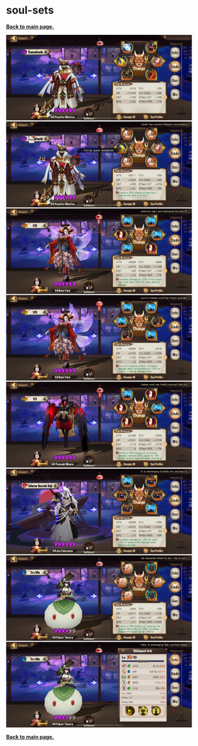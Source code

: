 # soul-sets

[**Back to main page.**](https://bluehatonmyoji.github.io/account-sale)

<p align='center'>
<img src='images/soul-sets/broken.PNG'><br>
<img src='images/soul-sets/fc.PNG'><br>
<img src='images/soul-sets/shadow.PNG'><br>
<img src='images/soul-sets/cdodo.PNG'><br>
<img src='images/soul-sets/seduc.PNG'><br>
<img src='images/soul-sets/watcher.PNG'><br>
<img src='images/soul-sets/df.PNG'><br>
<img src='images/soul-sets/juzu.PNG'><br>
</p>

[**Back to main page.**](https://bluehatonmyoji.github.io/account-sale)